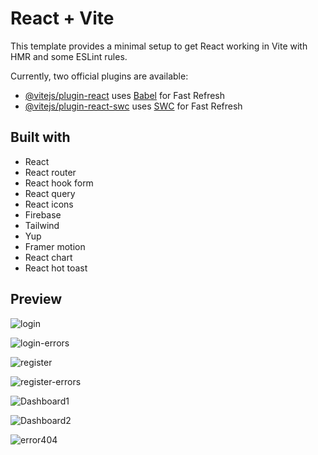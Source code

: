 # React + Vite

This template provides a minimal setup to get React working in Vite with HMR and some ESLint rules.

Currently, two official plugins are available:

- [@vitejs/plugin-react](https://github.com/vitejs/vite-plugin-react/blob/main/packages/plugin-react/README.md) uses [Babel](https://babeljs.io/) for Fast Refresh
- [@vitejs/plugin-react-swc](https://github.com/vitejs/vite-plugin-react-swc) uses [SWC](https://swc.rs/) for Fast Refresh

## Built with
- React
- React router
- React hook form
- React query
- React icons
- Firebase
- Tailwind
- Yup
- Framer motion
- React chart
- React hot toast

## Preview

![login](https://github.com/Alaleh-Mohseni/react-hook-form-yup/assets/112727163/d6bcc694-80dc-4933-986f-45628655d5dc)


![login-errors](https://github.com/Alaleh-Mohseni/react-hook-form-yup/assets/112727163/a8c5eed9-4c57-413a-b5f0-efe1e69ebce1)


![register](https://github.com/Alaleh-Mohseni/react-hook-form-yup/assets/112727163/5fa691f6-87c9-4138-930e-5bcf5c24e24a)


![register-errors](https://github.com/Alaleh-Mohseni/react-hook-form-yup/assets/112727163/79669117-decd-48b8-a68f-ded7e7cd78ff)


![Dashboard1](https://github.com/Alaleh-Mohseni/react-hook-form-yup/assets/112727163/bb06f05b-ccba-4e67-bcef-97f4dd7f9cd4)


![Dashboard2](https://github.com/Alaleh-Mohseni/react-hook-form-yup/assets/112727163/0eeb5d6f-b553-4ad7-8ba3-7d0acc720a5b)


![error404](https://github.com/Alaleh-Mohseni/react-hook-form-yup/assets/112727163/fc73478c-31d2-4302-a4e7-a6392d266a28)

